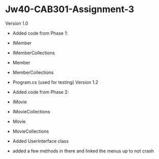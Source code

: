 # Jw40-CAB301-Assignment-3
Version 1.0 
- Added code from Phase 1:
- IMember
- IMemberCollections 
- Member
- MemberCollections
- Program.cs (used for testing)
Version 1.2
- Added code from Phase 2:
- IMovie
- IMovieCollections
- Movie
- MovieCollections

- Added UserInterface class
- added a few methods in there and linked the menus up to not crash
